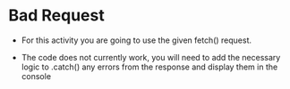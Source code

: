 # Bad Request

* For this activity you are going to use the given fetch() request. 

* The code does not currently work, you will need to add the necessary logic to .catch() any errors from the response and display them in the console



